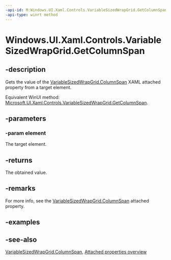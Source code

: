 ```yaml
---
-api-id: M:Windows.UI.Xaml.Controls.VariableSizedWrapGrid.GetColumnSpan(Windows.UI.Xaml.UIElement)
-api-type: winrt method
---
```


<!-- Method syntax
public int GetColumnSpan(Windows.UI.Xaml.UIElement element)
-->

# Windows.UI.Xaml.Controls.VariableSizedWrapGrid.GetColumnSpan

## -description
Gets the value of the [VariableSizedWrapGrid.ColumnSpan](variablesizedwrapgrid_columnspanproperty.md) XAML attached property from a target element.

Equivalent WinUI method: [Microsoft.UI.Xaml.Controls.VariableSizedWrapGrid.GetColumnSpan](/windows/winui/api/microsoft.ui.xaml.controls.variablesizedwrapgrid.getcolumnspan).

## -parameters
### -param element
The target element.

## -returns
The obtained value.

## -remarks
For more info, see the [VariableSizedWrapGrid.ColumnSpan](variablesizedwrapgrid_columnspanproperty.md) attached property.

## -examples

## -see-also

[VariableSizedWrapGrid.ColumnSpan](variablesizedwrapgrid_columnspanproperty.md), [Attached properties overview](/windows/uwp/xaml-platform/attached-properties-overview)
